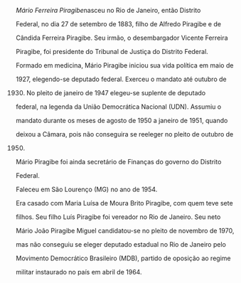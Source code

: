 

*Mário Ferreira Piragibe*nasceu no Rio de Janeiro, então Distrito

Federal, no dia 27 de setembro de 1883, filho de Alfredo Piragibe e de

Cândida Ferreira Piragibe. Seu irmão, o desembargador Vicente Ferreira

Piragibe, foi presidente do Tribunal de Justiça do Distrito Federal.



Formado em medicina, Mário Piragibe iniciou sua vida política em maio de

1927, elegendo-se deputado federal. Exerceu o mandato até outubro de

1930. No pleito de janeiro de 1947 elegeu-se suplente de deputado

federal, na legenda da União Democrática Nacional (UDN). Assumiu o

mandato durante os meses de agosto de 1950 a janeiro de 1951, quando

deixou a Câmara, pois não conseguira se reeleger no pleito de outubro de

1950.



Mário Piragibe foi ainda secretário de Finanças do governo do Distrito

Federal.



Faleceu em São Lourenço (MG) no ano de 1954.



Era casado com Maria Luísa de Moura Brito Piragibe, com quem teve sete

filhos. Seu filho Luís Piragibe foi vereador no Rio de Janeiro. Seu neto

Mário João Piragibe Miguel candidatou-se no pleito de novembro de 1970,

mas não conseguiu se eleger deputado estadual no Rio de Janeiro pelo

Movimento Democrático Brasileiro (MDB), partido de oposição ao regime

militar instaurado no país em abril de 1964.



